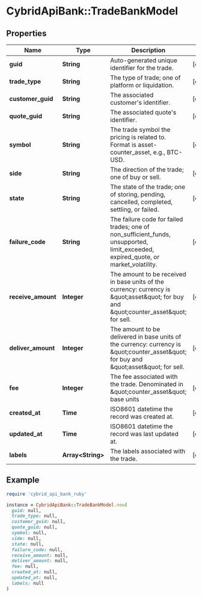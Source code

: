 # CybridApiBank::TradeBankModel

## Properties

| Name | Type | Description | Notes |
| ---- | ---- | ----------- | ----- |
| **guid** | **String** | Auto-generated unique identifier for the trade. | [optional] |
| **trade_type** | **String** | The type of trade; one of platform or liquidation. | [optional] |
| **customer_guid** | **String** | The associated customer&#39;s identifier. | [optional] |
| **quote_guid** | **String** | The associated quote&#39;s identifier. | [optional] |
| **symbol** | **String** | The trade symbol the pricing is related to. Format is asset-counter_asset, e.g., BTC-USD. | [optional] |
| **side** | **String** | The direction of the trade; one of buy or sell. | [optional] |
| **state** | **String** | The state of the trade; one of storing, pending, cancelled, completed, settling, or failed. | [optional] |
| **failure_code** | **String** | The failure code for failed trades; one of non_sufficient_funds, unsupported, limit_exceeded, expired_quote, or market_volatility. | [optional] |
| **receive_amount** | **Integer** | The amount to be received in base units of the currency: currency is \&quot;asset\&quot; for buy and \&quot;counter_asset\&quot; for sell. | [optional] |
| **deliver_amount** | **Integer** | The amount to be delivered in base units of the currency: currency is \&quot;counter_asset\&quot; for buy and \&quot;asset\&quot; for sell. | [optional] |
| **fee** | **Integer** | The fee associated with the trade. Denominated in \&quot;counter_asset\&quot; base units | [optional] |
| **created_at** | **Time** | ISO8601 datetime the record was created at. | [optional] |
| **updated_at** | **Time** | ISO8601 datetime the record was last updated at. | [optional] |
| **labels** | **Array&lt;String&gt;** | The labels associated with the trade. | [optional] |

## Example

```ruby
require 'cybrid_api_bank_ruby'

instance = CybridApiBank::TradeBankModel.new(
  guid: null,
  trade_type: null,
  customer_guid: null,
  quote_guid: null,
  symbol: null,
  side: null,
  state: null,
  failure_code: null,
  receive_amount: null,
  deliver_amount: null,
  fee: null,
  created_at: null,
  updated_at: null,
  labels: null
)
```

